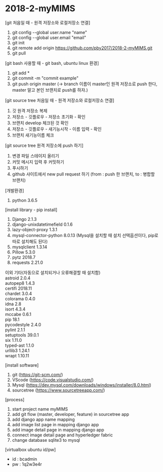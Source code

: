 # 2018-2-myMIMS

[git 처음일 때 - 원격 저장소와 로컬저장소 연결]
1. git config --global user.name "name"
2. git config --global user.email "email"
3. git init
4. git remote add origin https://github.com/pby2017/2018-2-myMIMS.git
5. git pull

[git bash 사용할 때 - git bash, ubuntu linux 환경]
1. git add *
2. git commit -m "commit example"
3. git push origin master (-> branch 이름이 master인 원격 저장소로 push 한다, master 말고 본인 브랜치로 push를 하자.)

[git source tree 처음일 때 - 원격 저장소와 로컬저장소 연결]
1. 깃 원격 저장소 복제
2. 저장소 - 깃플로우 - 저장소 초기화 - 확인
3. 브랜치 develop 체크된 것 확인
4. 저장소 - 깃플로우 - 새기능시작 - 이름 입력 - 확인
5. 브랜치 새기능이름 체크

[git source tree 원격 저장소에 push 하기]
1. 변경 파일 스테이지 올리기
2. 커밋 메시지 입력 후 커밋하기
3. 푸시하기
4. github 사이트에서 new pull request 하기 (from : push 한 브랜치, to : 병합할 브랜치)

[개발환경]
1. python 3.6.5

[install library - pip install]  
1. Django                   2.1.3  
2. django-unixdatetimefield 0.1.6  
3. lazy-object-proxy        1.3.1  
4. mysql-connector-python   8.0.13 (Mysql을 설치할 때 설치 선택옵션이다, pip로 따로 설치해도 된다)  
5. mysqlclient              1.3.14  
6. Pillow                   5.3.0  
7. pytz                     2018.7  
8. requests                 2.21.0  

이외 기타(자동으로 설치되거나 오류해결할 때 설치함)  
astroid                  2.0.4  
autopep8                 1.4.3  
certifi                  2018.11  
chardet                  3.0.4  
colorama                 0.4.0  
idna                     2.8  
isort                    4.3.4  
mccabe                   0.6.1  
pip                      18.1  
pycodestyle              2.4.0  
pylint                   2.1.1  
setuptools               39.0.1  
six                      1.11.0  
typed-ast                1.1.0  
urllib3                  1.24.1  
wrapt                    1.10.11  

[install software]
1. git (https://git-scm.com/)
2. VScode (https://code.visualstudio.com/)
3. Mysql (https://dev.mysql.com/downloads/windows/installer/8.0.html)
4. sourcetree (https://www.sourcetreeapp.com/)

[process]
1. start project name myMIMS
2. add git flow (master, developer, feature) in sourcetree app
3. add django app name mapping
4. add image list page in mapping django app
5. add image detail page in mapping django app
6. connect image detail page and hyperledger fabric
7. change database sqlite3 to mysql

[virtualbox ubuntu id/pw]
* id : bcadmin
* pw : 1q2w3e4r
